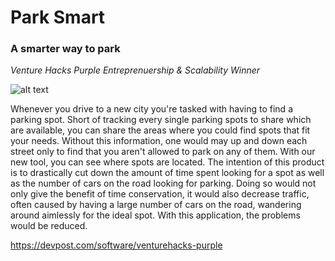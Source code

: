 # Park Smart
### A smarter way to park
*Venture Hacks Purple Entreprenuership & Scalability Winner*

![alt text](https://challengepost-s3-challengepost.netdna-ssl.com/photos/production/software_photos/000/568/580/datas/gallery.jpg)


Whenever you drive to a new city you're tasked with having to find a parking spot. Short of tracking every single parking spots to share which are available, you can share the areas where you could find spots that fit your needs. Without this information, one would may up and down each street only to find that you aren't allowed to park on any of them. With our new tool, you can see where spots are located. The intention of this product is to drastically cut down the amount of time spent looking for a spot as well as the number of cars on the road looking for parking. Doing so would not only give the benefit of time conservation, it would also decrease traffic, often caused by having a large number of cars on the road, wandering around aimlessly for the ideal spot. With this application, the problems would be reduced.


https://devpost.com/software/venturehacks-purple
